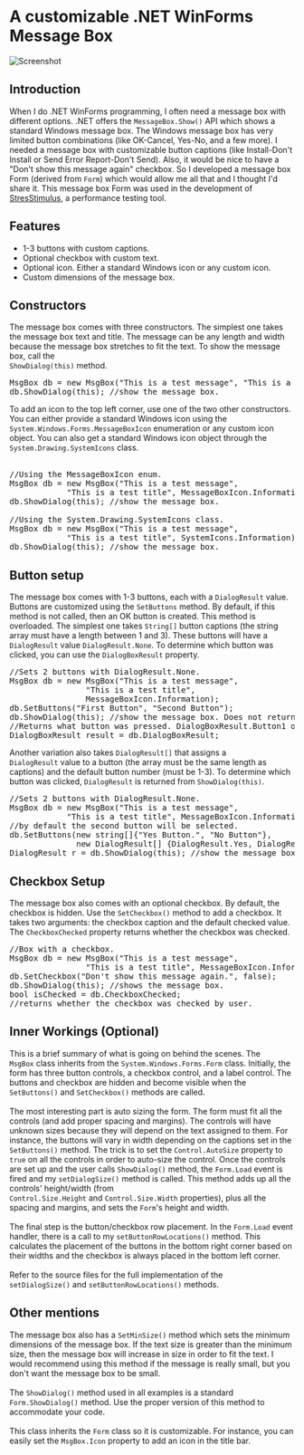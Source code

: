 # A customizable .NET WinForms Message Box
![Screenshot](http://www.stresstimulus.com/image/CustomMessageBox.png)
<h2>Introduction</h2>

When I do .NET WinForms programming, I often need a message box with 
different options. .NET offers the <code>MessageBox.Show()</code> API which 
shows a standard Windows message box. The Windows message box has very limited 
button combinations (like OK-Cancel, Yes-No, and a few more). I needed a message 
box with customizable button captions (like Install-Don't Install or Send Error 
Report-Don't Send). Also, it would be nice to have a "Don't show this message 
again" checkbox. So I developed a message box Form (derived from <code>Form</code>) 
which would allow me all that and I thought I'd share it. This message box Form was used in the development of <a href="http://www.stresstimulus.com">StresStimulus</a>, a performance testing tool.
<h2>Features</h2>
<ul>
	<li>1-3 buttons with custom captions.</li>
	<li>Optional checkbox with custom text.</li>
	<li>Optional icon. Either a standard Windows icon or any custom icon.</li>
	<li>Custom dimensions of the message box.</li>
</ul>
<h2>Constructors</h2>
The message box comes with three constructors. The simplest one takes the 
message box text and title. The message can be any length and width because the 
message box stretches to fit the text. To show the message box, call the <code>
ShowDialog(this)</code> method.<br>

<pre>MsgBox db = new MsgBox("This is a test message", "This is a test title");
db.ShowDialog(this); //show the message box.</pre>
To add an icon to the top 
left corner, use one of the two other constructors. You can either provide a 
standard Windows icon using the <code>System.Windows.Forms.MessageBoxIcon</code> enumeration 
or any custom icon object. You can also get a standard Windows icon object 
through the <code>System.Drawing.SystemIcons</code> class.<br><br>
<pre>//Using the MessageBoxIcon enum.
MsgBox db = new MsgBox("This is a test message", 
            "This is a test title", MessageBoxIcon.Information);
db.ShowDialog(this); //show the message box.

//Using the System.Drawing.SystemIcons class.
MsgBox db = new MsgBox("This is a test message", 
            "This is a test title", SystemIcons.Information);
db.ShowDialog(this); //show the message box.</pre>
<h2>Button setup</h2>
<p>The message box comes with 1-3 buttons, each with a <code>DialogResult</code> 
value. Buttons are customized using the <code>SetButtons</code> method. By 
default, if this method is not called, then an OK button is created. This method 
is overloaded. The simplest one takes <code>String[]</code> button captions (the 
string array must have a length between 1 and 3). These buttons will have a
<code>DialogResult</code> value <code>DialogResult.None</code>. To determine 
which button was clicked, you can use the <code>DialogBoxResult</code> property.</p>
<pre>//Sets 2 buttons with DialogResult.None.
MsgBox db = new MsgBox("This is a test message", 
                "This is a test title", 
                MessageBoxIcon.Information);
db.SetButtons("First Button", "Second Button");
db.ShowDialog(this); //show the message box. Does not return a DialogResult value.
//Returns what button was pressed. DialogBoxResult.Button1 or DialogBoxResult.Button2
DialogBoxResult result = db.DialogBoxResult;</pre>
Another variation also takes <code>DialogResult[]</code> that assigns a <code>
DialogResult</code> value to a button (the array must be the same length as 
captions) and the default button number (must be 1-3). To determine which button 
was clicked, <code>DialogResult</code> is returned from <code>ShowDialog(this)</code>.
<pre>//Sets 2 buttons with DialogResult.None.
MsgBox db = new MsgBox("This is a test message", 
            "This is a test title", MessageBoxIcon.Information);
//by default the second button will be selected.
db.SetButtons(new string[]{"Yes Button.", "No Button"}, 
              new DialogResult[] {DialogResult.Yes, DialogResult.No}, 2);
DialogResult r = db.ShowDialog(this); //show the message box and return the DialogResult.
</pre>
<h2>Checkbox Setup</h2>
The message box also comes with an optional checkbox. By default, the 
checkbox is hidden. Use the <code>SetCheckbox()</code> method to add a checkbox. 
It takes two arguments: the checkbox caption and the default checked value. The
<code>CheckboxChecked</code> property returns whether the checkbox was checked.
<pre>//Box with a checkbox.
MsgBox db = new MsgBox("This is a test message", 
                "This is a test title", MessageBoxIcon.Information);
db.SetCheckbox("Don't show this message again.", false);
db.ShowDialog(this); //shows the message box.
bool isChecked = db.CheckboxChecked;
//returns whether the checkbox was checked by user.
</pre>
<h2>Inner Workings (Optional)</h2>
This is a brief summary of what is going on behind the scenes. The <code>
MsgBox</code> class inherits from the <code>System.Windows.Forms.Form</code> 
class. Initially, the form has three button controls, a checkbox control, and a 
label control. The buttons and checkbox are hidden and become visible when the
<code>SetButtons()</code> and <code>SetCheckbox()</code> methods are called.<br><br>
The most interesting part is auto sizing the form. The form must fit all the 
controls (and add proper spacing and margins). The controls will have unknown 
sizes because they will depend on the text assigned to them. For instance, the 
buttons will vary in width depending on the captions set in the <code>
SetButtons()</code> method. The trick is to set the <code>Control.AutoSize</code> 
property to <code>true</code> on all the controls in order to auto-size the 
control. Once the controls are set up and the user calls <code>ShowDialog()</code> 
method, the <code>Form.Load</code> event is fired and my <code>setDialogSize()</code> 
method is called. This method adds up all the controls' height/width (from <code>
Control.Size.Height</code> and <code>Control.Size.Width</code> properties), plus 
all the spacing and margins, and sets the <code>Form</code>'s height and width.<br><br>
The final step is the button/checkbox row placement. In the <code>Form.Load</code> 
event handler, there is a call to my <code>setButtonRowLocations()</code> 
method. This calculates the placement of the buttons in the bottom right corner 
based on their widths and the checkbox is always placed in the bottom left 
corner.<br><br>
Refer to the source files for the full implementation of the <code>
setDialogSize()</code> and <code>setButtonRowLocations()</code> methods.<br>
<h2>Other mentions</h2>
The message box also has a <code>SetMinSize()</code> method which sets the 
minimum dimensions of the message box. If the text size is greater than the 
minimum size, then the message box will increase in size in order to fit the 
text. I would recommend using this method if the message is really small, but 
you don't want the message box to be small.<br><br>
The <code>ShowDialog()</code> method used in all examples is a standard <code>
Form.ShowDialog()</code> method. Use the proper version of this method to 
accommodate your code.<br><br>
This class inherits the <code>Form</code> class so it is customizable. For 
instance, you can easily set the <code>MsgBox.Icon</code> property to add an 
icon in the title bar.
